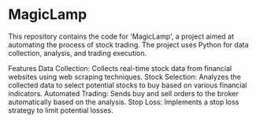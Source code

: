 # MagicLamp
This repository contains the code for 'MagicLamp', a project aimed at automating the process of stock trading. The project uses Python for data collection, analysis, and trading execution.

Features
Data Collection: Collects real-time stock data from financial websites using web scraping techniques.
Stock Selection: Analyzes the collected data to select potential stocks to buy based on various financial indicators.
Automated Trading: Sends buy and sell orders to the broker automatically based on the analysis.
Stop Loss: Implements a stop loss strategy to limit potential losses.
